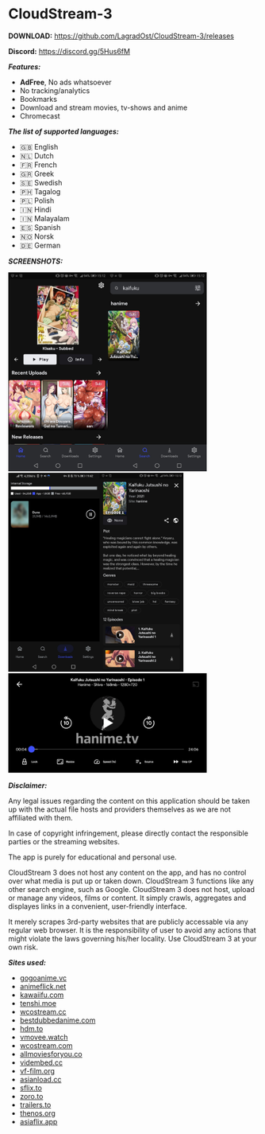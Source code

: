 # CloudStream-3

**DOWNLOAD:**
https://github.com/LagradOst/CloudStream-3/releases

**Discord:**
https://discord.gg/5Hus6fM

***Features:***
+ **AdFree**, No ads whatsoever
+ No tracking/analytics
+ Bookmarks
+ Download and stream movies, tv-shows and anime
+ Chromecast

***The list of supported languages:***
* 🇬🇧 English
* 🇳🇱 Dutch
* 🇫🇷 French
* 🇬🇷 Greek
* 🇸🇪 Swedish
* 🇵🇭 Tagalog
* 🇵🇱 Polish
* 🇮🇳 Hindi
* 🇮🇳 Malayalam
* 🇪🇸 Spanish
* 🇳🇴 Norsk
* 🇩🇪 German

***SCREENSHOTS:***

<img src="./.github/home.jpg" height="400"/><img src="./.github/search.jpg" height="400"/><img src="./.github/downloads.jpg" height="400"/><img src="./.github/results.jpg" height="400"/>
<img src="./.github/player.jpg" height="200"/>

***Disclaimer:***

Any legal issues regarding the content on this application should be taken up with the actual file hosts and providers themselves as we are not affiliated with them.

In case of copyright infringement, please directly contact the responsible parties or the streaming websites.

The app is purely for educational and personal use.

CloudStream 3 does not host any content on the app, and has no control over what media is put up or taken down. CloudStream 3 functions like any other search engine, such as Google. CloudStream 3 does not host, upload or manage any videos, films or content. It simply crawls, aggregates and displayes links in a convenient, user-friendly interface.

It merely scrapes 3rd-party websites that are publicly accessable via any regular web browser. It is the responsibility of user to avoid any actions that might violate the laws governing his/her locality. Use CloudStream 3 at your own risk.

***Sites used:***
<!-- Do not remove those two comments -->
<!--SITE LIST START-->
- [gogoanime.vc](https://gogoanime.vc) 
- [animeflick.net](https://animeflick.net) 
- [kawaiifu.com](https://kawaiifu.com) 
- [tenshi.moe](https://tenshi.moe) 
- [wcostream.cc](https://wcostream.cc) 
- [bestdubbedanime.com](https://bestdubbedanime.com) 
- [hdm.to](https://hdm.to) 
- [vmovee.watch](https://www.vmovee.watch) 
- [wcostream.com](https://www.wcostream.com) 
- [allmoviesforyou.co](https://allmoviesforyou.co) 
- [vidembed.cc](https://vidembed.cc) 
- [vf-film.org](https://vf-film.org) 
- [asianload.cc](https://asianload.cc) 
- [sflix.to](https://sflix.to) 
- [zoro.to](https://zoro.to) 
- [trailers.to](https://trailers.to) 
- [thenos.org](https://www.thenos.org) 
- [asiaflix.app](https://asiaflix.app) 
<!--SITE LIST END-->
